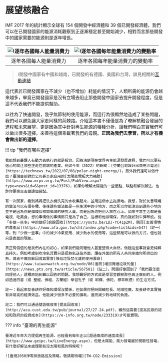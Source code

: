 # 展望核融合

IMF 2017 年的統計顯示全球有 154 個開發中經濟體和 39 個已開發經濟體，我們可以在已開發國家的能源消耗觀察到正逐漸穩定甚至開始減少，相對而言那些開發中的國家需要的能源則是逐年增長。

| ![!逐年各國每人能量消費力][intro-EnergyConsumption-per] | ![!逐年各國每年能量消費力的變動率][intro-EnergyConsumption-rate] |
| :-: | :-: |
| 逐年各國每人能量消費力 | 逐年各國每年能量消費力的變動率 |

> /開發中國家有中國和越南，已開發的有德國、美國和台灣，詳見相關的[互動連結](https://ourworldindata.org/energy-production-consumption)

這代表若已開發國家在不減少（也不增加）耗能的情況下，人類所需的能源仍會越來越多，畢竟已開發國家是沒有立場去阻止那些開發中國家去提升開發程度，但是這不代表我們不能提供幫助。

以往為了快速開發，幾乎無節制的使用能源，而這行為很顯然地造成了某些問題，我們可以避免讓大家走同樣的荊棘路。介紹這本書不僅僅是為了暸解核融合發展的進程和未來展望，更是因為其中針對再生能源的種種分析，讓我們明白其實我們可以做出很多選擇，來善待這個乘載著我們的母親。**正因為我們去學習，所以才有機會做出新的選擇**。

!!! tip "我們有哪些選擇"

    我能想到最讓人有動力去執行的就是投資。因為清楚現在世界再生能源發展進程，我們可以更有信心的關注那些正走在前端的產業，例如今年（2022）的新聞：[芬蘭公司設計出商用沙電池](https://technews.tw/2022/07/08/polar-night-energy/)。另外我們還可以做什麼？臺灣目前對於公司甚至家庭用的[太陽能電板大力補助](https://www.mrpv.org.tw/Post/PubView.aspx?type=news&id=6&post_id=13376)，如果你暸解太陽能的一些優點、缺點和解決辦法，也許你更樂意去做這個嘗試。

    有一次回家，看到媽媽把洗衣機洗完的水收集起來，並用這個水去拖擦地。我想，對於友善環境的做法可以有很多種，往往這些做法都是一些生活中的小地方，而之所以你能注意到這些小地方並不是因為你是個環保相關領域的研究人員，而是因為你把別人放在心上。如果平常生活都是看電視、吃美食，想的事情做的事情都只是為了自己，這樣和他談環保，真的就如對牛彈琴般。從「多做一些事」中的做好[廚餘回收](https://youtu.be/LDJ-YC41pZM)、購買[友善環境的農產品](https://www.afa.gov.tw/cht/index.php?code=list&ids=547)（註一）等，到「少做一些事」中的減少冷氣使用、減少熱水的使用等，這些都是可以做的方式，但也就只是表面的現象。
    
    真正有價值的是我們內在的初心，如果我們能同理他人甚至整個大自然，做起這些事就會更純粹且持久。例如考慮到吹冷氣其實只是把熱氣送往外面，讓在外面的所有人共同承擔你所排出的熱，或者不做廚餘回收其實會[降低垃圾焚化爐的使用壽命](https://www.taiwanwatch.org.tw/node/86)進而[增加掩埋垃圾的量](https://news.pts.org.tw/article/567501)（註二）。問題好像回到了「我們要怎麼同理他人」這種原始到難以回答的問題。我想最好的方式就是學習並觀察那些真正做到的人，例如透過四書（或 聖經、佛經、古蘭經）學習孔子（或 耶蘇、佛陀、穆罕默德）的生活方式。

    註一：看起來友善耕作好像和環保沒關係，但如果你把時間軸拉長、地域拉廣，友善耕作其實擁有非常高的經濟效益，他能減少很多不必要的損耗，進而減少對地球的負擔。
    
    註二：我們可以通過隨袋徵收來[提高回收率](http://aca.cust.edu.tw/pub/journal/27/27-24.pdf)，雖然這需要[提高民眾的認知和政府的投資成本](https://e-info.org.tw/node/233319)才可能實現。

??? info "臺灣的再生能源"

    臺灣近年來大力提倡再生能源，已經看到每年正以[超過兩成的速度成長](https://www.geipc.tw/LiveEnergy.aspx)，但是太陽能、風力發電屬於間歇性發電，有什麼好解法來處理那些沒太陽和風的時候呢？

    ![臺灣2050淨零排放路徑及策略，敬請期待囉][TW-CO2-Emission]

[intro-EnergyConsumption-rate]: https://i.imgur.com/lv3ReeR.png
[intro-EnergyConsumption-per]: https://i.imgur.com/J8qOjqg.png
[TW-CO2-Emission]: https://i.imgur.com/BlBDrg9.png
